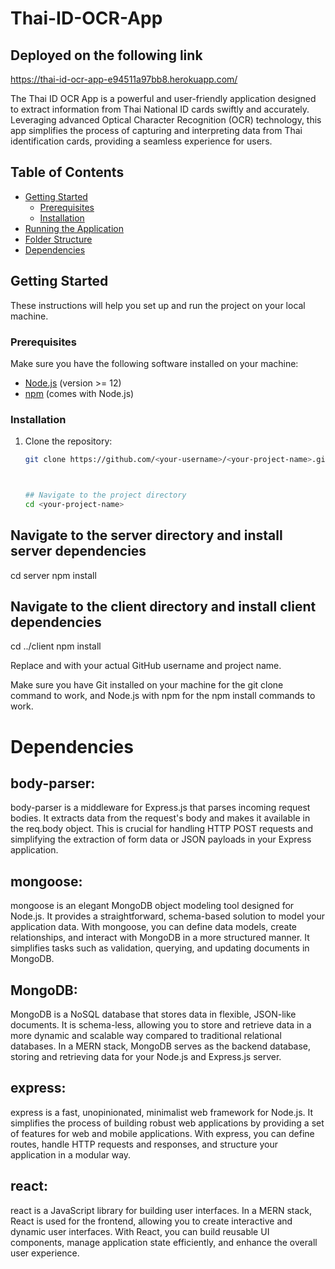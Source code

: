 # Thai-ID-OCR-App

## Deployed on the following link
https://thai-id-ocr-app-e94511a97bb8.herokuapp.com/


The Thai ID OCR App is a powerful and user-friendly application designed to extract information from Thai National ID cards swiftly and accurately. Leveraging advanced Optical Character Recognition (OCR) technology, this app simplifies the process of capturing and interpreting data from Thai identification cards, providing a seamless experience for users.

## Table of Contents

- [Getting Started](#getting-started)
  - [Prerequisites](#prerequisites)
  - [Installation](#installation)
- [Running the Application](#running-the-application)
- [Folder Structure](#folder-structure)
- [Dependencies](#dependencies)

## Getting Started

These instructions will help you set up and run the project on your local machine.

### Prerequisites

Make sure you have the following software installed on your machine:

- [Node.js](https://nodejs.org/) (version >= 12)
- [npm](https://www.npmjs.com/) (comes with Node.js)

### Installation

1. Clone the repository:

   ```bash
   git clone https://github.com/<your-username>/<your-project-name>.git



   ## Navigate to the project directory
   cd <your-project-name>

## Navigate to the server directory and install server dependencies
cd server
npm install

## Navigate to the client directory and install client dependencies
cd ../client
npm install

Replace <your-username> and <your-project-name> with your actual GitHub username and project name.

Make sure you have Git installed on your machine for the git clone command to work, and Node.js with npm for the npm install commands to work.

# Dependencies

## body-parser:
body-parser is a middleware for Express.js that parses incoming request bodies. It extracts data from the request's body and makes it available in the req.body object. This is crucial for handling HTTP POST requests and simplifying the extraction of form data or JSON payloads in your Express application.

## mongoose:
mongoose is an elegant MongoDB object modeling tool designed for Node.js. It provides a straightforward, schema-based solution to model your application data. With mongoose, you can define data models, create relationships, and interact with MongoDB in a more structured manner. It simplifies tasks such as validation, querying, and updating documents in MongoDB.

## MongoDB:
MongoDB is a NoSQL database that stores data in flexible, JSON-like documents. It is schema-less, allowing you to store and retrieve data in a more dynamic and scalable way compared to traditional relational databases. In a MERN stack, MongoDB serves as the backend database, storing and retrieving data for your Node.js and Express.js server.

## express:
express is a fast, unopinionated, minimalist web framework for Node.js. It simplifies the process of building robust web applications by providing a set of features for web and mobile applications. With express, you can define routes, handle HTTP requests and responses, and structure your application in a modular way.

## react:
react is a JavaScript library for building user interfaces. In a MERN stack, React is used for the frontend, allowing you to create interactive and dynamic user interfaces. With React, you can build reusable UI components, manage application state efficiently, and enhance the overall user experience.
